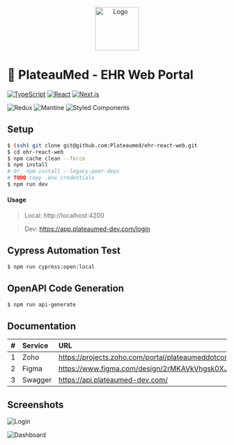 <p align="center">
  <a href="https://www.plateaumed.com" target="blank">
    <img src="./public/icon-192x192.png" width="100" alt="Logo" />
  </a>
</p>

# 🚀 PlateauMed - EHR Web Portal

[![TypeScript](https://img.shields.io/badge/TypeScript-5.x-blue.svg)](https://www.typescriptlang.org/docs/handbook/2/everyday-types.html)
[![React](https://img.shields.io/badge/React-18.x-58c4dc.svg)](https://react.dev/learn/start-a-new-react-project)
[![Next.js](https://img.shields.io/badge/Next-13.x-000.svg)](https://nextjs.org/docs/getting-started/installation)

![Redux](https://img.shields.io/badge/redux-%23593d88.svg?style=for-the-badge&logo=redux&logoColor=white)
![Mantine](https://img.shields.io/badge/Mantine-ffffff?style=for-the-badge&logo=Mantine&logoColor=339af0)
![Styled Components](https://img.shields.io/badge/styled--components-DB7093?style=for-the-badge&logo=styled-components&logoColor=white)

## Setup

```sh
$ (ssh) git clone git@github.com:Plateaumed/ehr-react-web.git
$ cd ehr-react-web
$ npm cache clean --force
$ npm install
# Or, npm install --legacy-peer-deps
# TODO copy .env credentials
$ npm run dev
```

#### Usage

> Local: http://localhost:4200

> Dev: https://app.plateaumed-dev.com/login

## Cypress Automation Test

```sh
$ npm run cypress:open:local
```

## OpenAPI Code Generation

```sh
$ npm run api-generate
```

## Documentation

|   # | Service | URL                                                                                                             |
| --: | :------ | :-------------------------------------------------------------------------------------------------------------- |
|   1 | Zoho    | https://projects.zoho.com/portal/plateaumeddotcom#kanbanview/1982824000001304007/customview/1982824000000449003 |
|   2 | Figma   | https://www.figma.com/design/2rMKAVkVhgsk0XJg07XXgZ/PlateauMed-Web-EMR                                          |
|   3 | Swagger | https://api.plateaumed-dev.com/                                                                                 |

## Screenshots

![Login](./public/screenshots/dongle-login.png)

![Dashboard](./public/screenshots/dongle-dashboard.png)
